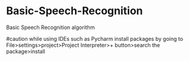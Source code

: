 # Basic-Speech-Recognition
Basic Speech Recognition algorithm

#caution while using IDEs such as Pycharm
install packages by going to File>settings>project>Project Interpreter>+ button>search the package>install
